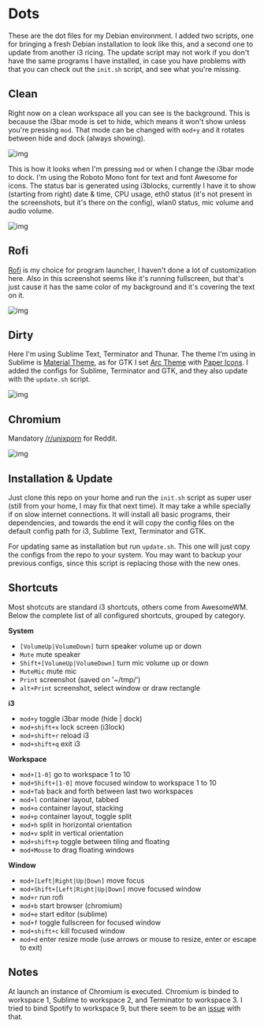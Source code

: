 # Dots
These are the dot files for my Debian environment.
I added two scripts, one for bringing a fresh Debian installation to look like this, and a second one to update from another i3 ricing. The update script may not work if you don't have the same programs I have installed, in case you have problems with that you can check out the `init.sh` script, and see what you're missing.

## Clean
Right now on a clean workspace all you can see is the background. This is because the i3bar mode is set to hide, which means it won't show unless you're pressing `mod`. That mode can be changed with `mod+y` and it rotates between hide and dock (always showing).

![img](https://i.imgur.com/dAMMwdO.png)

This is how it looks when I'm pressing `mod` or when I change the i3bar mode to dock.
I'm using the Roboto Mono font for text and font Awesome for icons.
The status bar is generated using i3blocks, currently I have it to show (starting from right) date & time, CPU usage, eth0 status (it's not present in the screenshots, but it's there on the config), wlan0 status, mic volume and audio volume.

![img](https://i.imgur.com/PnwzE5c.png)

## Rofi
[Rofi](https://github.com/DaveDavenport/rofi) is my choice for program launcher, I haven't done a lot of customization here. Also in this screenshot seems like it's running fullscreen, but that's just cause it has the same color of my background and it's covering the text on it.

![img](https://i.imgur.com/Xy2D54h.png)

## Dirty
Here I'm using Sublime Text, Terminator and Thunar. The theme I'm using in Sublime is [Material Theme](https://github.com/equinusocio/material-theme), as for GTK I set [Arc Theme](https://github.com/horst3180/arc-theme) with [Paper Icons](https://snwh.org/paper). I added the configs for Sublime, Terminator and GTK, and they also update with the `update.sh` script.

![img](https://i.imgur.com/wmLXCMx.png)


## Chromium
Mandatory [/r/unixporn](https://reddit.com/r/unixporn) for Reddit.

![img](https://i.imgur.com/4TWud1c.png)

## Installation & Update
Just clone this repo on your home and run the `init.sh` script as super user (still from your home, I may fix that next time). It may take a while specially if on slow internet connections. It will install all basic programs, their dependencies, and towards the end it will copy the config files on the default config path for i3, Sublime Text, Terminator and GTK.

For updating same as installation but run `update.sh`. This one will just copy the configs from the repo to your system. You may want to backup your previous configs, since this script is replacing those with the new ones.

## Shortcuts
Most shotcuts are standard i3 shortcuts, others come from AwesomeWM. Below the complete list of all configured shortcuts, grouped by category.

**System**
- `[VolumeUp|VolumeDown]` turn speaker volume up or down
- `Mute` mute speaker
- `Shift+[VolumeUp|VolumeDown]` turn mic volume up or down
- `MuteMic` mute mic
- `Print` screenshot (saved on '~/tmp/')
- `alt+Print` screenshot, select window or draw rectangle

**i3**
- `mod+y` toggle i3bar mode (hide | dock)
- `mod+shift+x` lock screen (i3lock)
- `mod+shift+r` reload i3
- `mod+shift+q` exit i3

**Workspace**
- `mod+[1-0]` go to workspace 1 to 10
- `mod+Shift+[1-0]` move focused window to workspace 1 to 10
- `mod+Tab` back and forth between last two workspaces
- `mod+l` container layout, tabbed
- `mod+o` container layout, stacking
- `mod+p` container layout, toggle split
- `mod+h` split in horizontal orientation
- `mod+v` split in vertical orientation
- `mod+shift+p` toggle between tiling and floating
- `mod+Mouse` to drag floating windows

**Window**
- `mod+[Left|Right|Up|Down]` move focus
- `mod+Shift+[Left|Right|Up|Down]` move focused window
- `mod+r` run rofi
- `mod+b` start browser (chromium)
- `mod+e` start editor (sublime)
- `mod+f` toggle fullscreen for focused window
- `mod+shift+c` kill focused window
- `mod+d` enter resize mode (use arrows or mouse to resize, enter or escape to exit)

## Notes
At launch an instance of Chromium is executed. Chromium is binded to workspace 1, Sublime to workspace 2, and Terminator to workspace 3. I tried to bind Spotify to workspace 9, but there seem to be an [issue](https://github.com/i3/i3/issues/2060) with that.
